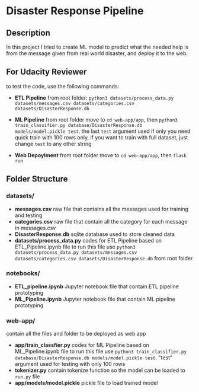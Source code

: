 # Disaster Response Pipeline

## Description

In this project I tried to create ML model to predict what the needed help is from the message given from real world disaster, and deploy it to the web.

## For Udacity Reviewer

to test the code, use the following commands:

- **ETL Pipeline**
from root folder: `python3 datasets/process_data.py datasets/messages.csv datasets/categories.csv datasets/DisasterResponse.db`

- **ML Pipeline**
from root folder move to `cd web-app/app`, then
`python3 train_classifier.py database/DisasterResponse.db models/model.pickle test`.
the last `test` argument used if only you need quick train with 100 rows only, if you want to train with full dataset, just change `test` to any other string

- **Web Depoylment**
from root folder move to `cd web-app/app`, then
`flask run`

## Folder Structure

### datasets/

- **messages.csv**
raw file that contains all the messages used for training and testing
- **categories.csv**
raw file that contain all the category for each message in messages.csv
- **DisasterResponse.db**
sqlite database used to store cleaned data
- **datasets/process_data.py**
codes for ETL Pipeline based on ETL_Pipeline.ipynb file
to run this file use `python3 datasets/process_data.py datasets/messages.csv datasets/categories.csv datasets/DisasterResponse.db` from root folder

### notebooks/

- **ETL_pipeline.ipynb**
Jupyter notebook file that contain ETL pipeline prototyping
- **ML_Pipeline.ipynb**
Jupyter notebook file that contain ML pipeline prototyping

### web-app/

contain all the files and folder to be deployed as web app

- **app/train_classfier.py**
codes for ML Pipeline based on ML_Pipeline.ipynb file
to run this file use `python3 train_classifier.py database/DisasterResponse.db models/model.pickle test`. "test" argument used for testing with only 100 rows
- **tokenizer.py**
contain tokenize function so the model can be loaded to `run.py` file
- **app/models/model.pickle**
pickle file to load trained model
